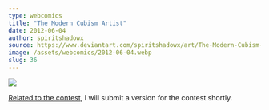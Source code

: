 ```yaml
---
type: webcomics
title: "The Modern Cubism Artist"
date: 2012-06-04
author: spiritshadowx
source: https://www.deviantart.com/spiritshadowx/art/The-Modern-Cubism-Artist-306290203
image: /assets/webcomics/2012-06-04.webp
slug: 36
---
```


![](/assets/webcomics/2012-06-04.webp)

[Related to the contest](https://www.deviantart.com/spiritshadowx/art/CONTEST-The-Modern-Cubism-Artist-306295769), I will submit a version for the contest shortly.
